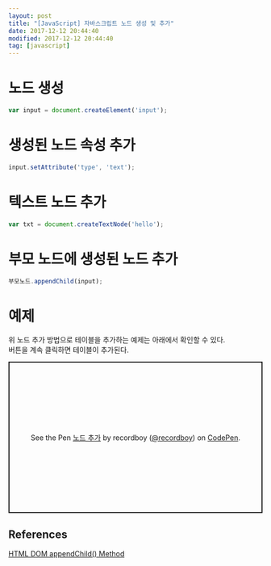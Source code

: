 ```yaml
---
layout: post
title: "[JavaScript] 자바스크립트 노드 생성 및 추가"
date: 2017-12-12 20:44:40
modified: 2017-12-12 20:44:40
tag: [javascript]
---
```


# 노드 생성
```javascript
var input = document.createElement('input');
```

# 생성된 노드 속성 추가
```javascript
input.setAttribute('type', 'text');
```

# 텍스트 노드 추가
```javascript
var txt = document.createTextNode('hello');
```

# 부모 노드에 생성된 노드 추가
```javascript
부모노드.appendChild(input);
```

# 예제
위 노드 추가 방법으로 테이블을 추가하는 예제는 아래에서 확인할 수 있다.  
버튼을 계속 클릭하면 테이블이 추가된다.

<p class="codepen" data-height="300" data-default-tab="html,result" data-slug-hash="VwBzezZ" data-user="recordboy" style="height: 300px; box-sizing: border-box; display: flex; align-items: center; justify-content: center; border: 2px solid; margin: 1em 0; padding: 1em;">
  <span>See the Pen <a href="https://codepen.io/recordboy/pen/VwBzezZ">
  노드 추가</a> by recordboy (<a href="https://codepen.io/recordboy">@recordboy</a>)
  on <a href="https://codepen.io">CodePen</a>.</span>
</p>
<script async src="https://cpwebassets.codepen.io/assets/embed/ei.js"></script>

## References
[HTML DOM appendChild() Method](https://www.w3schools.com/jsref/met_node_appendchild.asp)
